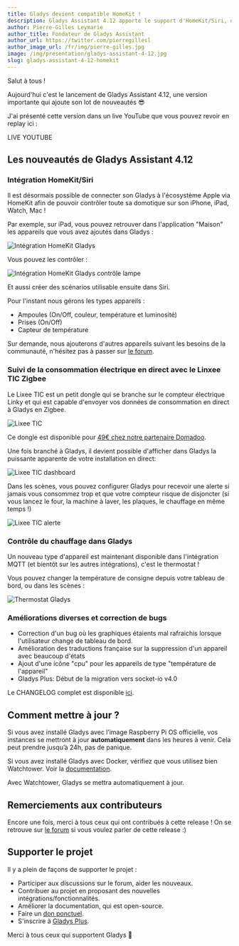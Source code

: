 ```yaml
---
title: Gladys devient compatible HomeKit !
description: Gladys Assistant 4.12 apporte le support d'HomeKit/Siri, du Lixee TIC, et la gestion du chauffage.
author: Pierre-Gilles Leymarie
author_title: Fondateur de Gladys Assistant
author_url: https://twitter.com/pierregillesl
author_image_url: /fr/img/pierre-gilles.jpg
image: /img/presentation/gladys-assistant-4-12.jpg
slug: gladys-assistant-4-12-homekit
---
```


Salut à tous !

Aujourd'hui c'est le lancement de Gladys Assistant 4.12, une version importante qui ajoute son lot de nouveautés 😎

J'ai présenté cette version dans un live YouTube que vous pouvez revoir en replay ici :

LIVE YOUTUBE

<!--truncate-->

## Les nouveautés de Gladys Assistant 4.12

### Intégration HomeKit/Siri

Il est désormais possible de connecter son Gladys à l'écosystème Apple via HomeKit afin de pouvoir contrôler toute sa domotique sur son iPhone, iPad, Watch, Mac !

Par exemple, sur iPad, vous pouvez retrouver dans l'application "Maison" les appareils que vous avez ajoutés dans Gladys :

![Intégration HomeKit Gladys](../../../static/img/articles/fr/gladys-4-12/homekit-demo.jpg)

Vous pouvez les contrôler :

![Intégration HomeKit Gladys contrôle lampe](../../../static/img/articles/fr/gladys-4-12/homekit-demo-control.jpg)

Et aussi créer des scénarios utilisable ensuite dans Siri.

Pour l'instant nous gérons les types appareils :

- Ampoules (On/Off, couleur, température et luminosité)
- Prises (On/Off)
- Capteur de température

Sur demande, nous ajouterons d'autres appareils suivant les besoins de la communauté, n'hésitez pas à passer sur [le forum](https://community.gladysassistant.com/).

### Suivi de la consommation électrique en direct avec le Linxee TIC Zigbee

Le Lixee TIC est un petit dongle qui se branche sur le compteur électrique Linky et qui est capable d'envoyer vos données de consommation en direct à Gladys en Zigbee.

![Lixee TIC](../../../static/img/articles/fr/gladys-4-12/lixee-tic.jpg)

Ce dongle est disponible pour [49€ chez notre partenaire Domadoo](https://www.domadoo.fr/fr/box-domotique/5914-lixee-module-tic-vers-zigbee-30-pour-compteur-linky-3770014375148.html?domid=17).

Une fois branché à Gladys, il devient possible d'afficher dans Gladys la puissante apparente de votre installation en direct:

![Lixee TIC dashboard](../../../static/img/articles/fr/gladys-4-12/lixee-tic-dashboard.png)

Dans les scènes, vous pouvez configurer Gladys pour recevoir une alerte si jamais vous consommez trop et que votre compteur risque de disjoncter (si vous lancez le four, la machine à laver, les plaques, le chauffage en même temps !)

![Lixee TIC alerte](../../../static/img/articles/fr/gladys-4-12/lixee-tic-alert.png)

### Contrôle du chauffage dans Gladys

Un nouveau type d'appareil est maintenant disponible dans l'intégration MQTT (et bientôt sur les autres intégrations), c'est le thermostat !

Vous pouvez changer la température de consigne depuis votre tableau de bord, ou dans les scènes :

![Thermostat Gladys](../../../static/img/articles/fr/gladys-4-12/thermostat.gif)

### Améliorations diverses et correction de bugs

- Correction d'un bug où les graphiques étaients mal rafraichis lorsque l'utilisateur change de tableau de bord.
- Amélioration des traductions française sur la suppression d'un appareil avec beaucoup d'états
- Ajout d'une icône "cpu" pour les appareils de type "température de l'appareil"
- Gladys Plus: Début de la migration vers socket-io v4.0

Le CHANGELOG complet est disponible [ici](https://github.com/GladysAssistant/Gladys/releases/tag/v4.12.0).

## Comment mettre à jour ?

Si vous avez installé Gladys avec l’image Raspberry Pi OS officielle, vos instances se mettront à jour **automatiquement** dans les heures à venir. Cela peut prendre jusqu’à 24h, pas de panique.

Si vous avez installé Gladys avec Docker, vérifiez que vous utilisez bien Watchtower. Voir la [documentation](/fr/docs/installation/docker#mise-à-jour-automatique-avec-watchtower).

Avec Watchtower, Gladys se mettra automatiquement à jour.

## Remerciements aux contributeurs

Encore une fois, merci à tous ceux qui ont contribués à cette release ! On se retrouve sur [le forum](https://community.gladysassistant.com/) si vous voulez parler de cette release :)

## Supporter le projet

Il y a plein de façons de supporter le projet :

- Participer aux discussions sur le forum, aider les nouveaux.
- Contribuer au projet en proposant des nouvelles intégrations/fonctionnalités.
- Améliorer la documentation, qui est open-source.
- Faire un [don ponctuel](https://www.buymeacoffee.com/gladysassistant).
- S'inscrire à [Gladys Plus](/fr/plus).

Merci à tous ceux qui supportent Gladys 🙏

